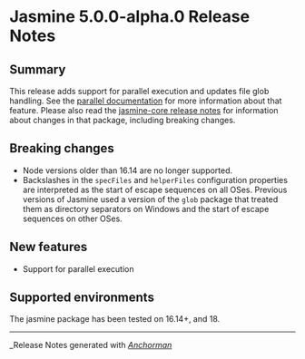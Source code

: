 # Jasmine 5.0.0-alpha.0 Release Notes

## Summary

This release adds support for parallel execution and updates file glob handling.
See the 
[parallel documentation](https://jasmine.github.io/tutorials/running_specs_in_parallel)
for more information about that feature. Please also read the
[jasmine-core release notes](https://github.com/jasmine/jasmine/blob/5.0/release_notes/5.0.0-alpha.0.md)
for information about changes in that package, including breaking changes.

## Breaking changes

* Node versions older than 16.14 are no longer supported.
* Backslashes in the `specFiles` and `helperFiles` configuration properties are
  interpreted as the start of escape sequences on all OSes. Previous versions
  of Jasmine used a version of the `glob` package that treated them as directory
  separators on Windows and the start of escape sequences on other OSes.

## New features

* Support for parallel execution

## Supported environments

The jasmine package has been tested on 16.14+, and 18.

------

_Release Notes generated with _[Anchorman](http://github.com/infews/anchorman)_
